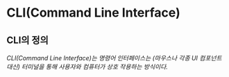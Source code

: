 # __CLI(Command Line Interface)__
## __CLI의 정의__
_CLI(Command Line Interface)는 명령어 인터페이스는 (마우스나 각종 UI 컴포넌트 대신) 터미널을 통해 사용자와 컴퓨터가 상호 작용하는 방식이다._